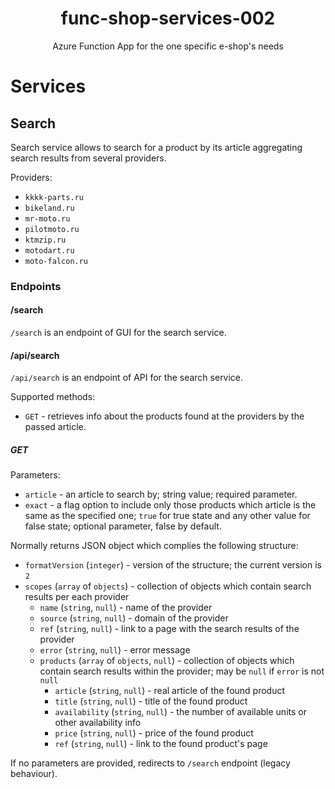 <div align="center">
  <h1 align="center">func-shop-services-002</h2>
  <p align="center">Azure Function App for the one specific e-shop's needs</p>
</div>

# Services

## Search

Search service allows to search for a product by its article aggregating search results from several providers.

Providers:
* `kkkk-parts.ru`
* `bikeland.ru`
* `mr-moto.ru`
* `pilotmoto.ru`
* `ktmzip.ru`
* `motodart.ru`
* `moto-falcon.ru`

### Endpoints

#### /search

`/search` is an endpoint of GUI for the search service.

#### /api/search

`/api/search` is an endpoint of API for the search service.

Supported methods:
* `GET` - retrieves info about the products found at the providers by the passed article.

##### GET

Parameters:
* `article` - an article to search by; string value; required parameter.
* `exact` - a flag option to include only those products which article is the same as the specified one; `true` for true state and any other value for false state; optional parameter, false by default.

Normally returns JSON object which complies the following structure:
* `formatVersion` (`integer`) - version of the structure; the current version is `2`
* `scopes` (`array` of `objects`) - collection of objects which contain search results per each provider
  * `name` (`string`, `null`) - name of the provider
  * `source` (`string`, `null`) - domain of the provider
  * `ref` (`string`, `null`) - link to a page with the search results of the provider
  * `error` (`string`, `null`) - error message
  * `products` (`array` of `objects`, `null`) - collection of objects which contain search results within the provider; may be `null` if `error` is not `null`
    * `article` (`string`, `null`) - real article of the found product
    * `title` (`string`, `null`) - title of the found product
    * `availability` (`string`, `null`) - the number of available units or other availability info
    * `price` (`string`, `null`) - price of the found product
    * `ref` (`string`, `null`) - link to the found product's page

If no parameters are provided, redirects to `/search` endpoint (legacy behaviour).
